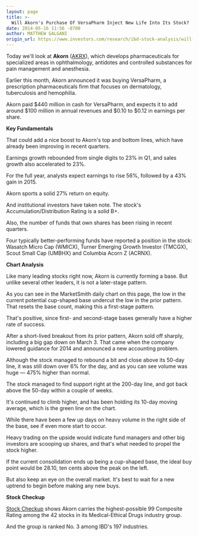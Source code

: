 ```yaml
---
layout: page
title: >-
  Will Akorn's Purchase Of VersaPharm Inject New Life Into Its Stock?
date: 2014-05-16 11:56 -0700
author: MATTHEW GALGANI
origin_url: https://www.investors.com/research/ibd-stock-analysis/will-akorns-purchase-of-versapharm-inject-new-life-into-its-stock/
---
```





  



Today we'll look at **Akorn** ([AKRX](https://research.investors.com/quote.aspx?symbol=AKRX)), which develops pharmaceuticals for specialized areas in ophthalmology, antidotes and controlled substances for pain management and anesthesia.

  

Earlier this month, Akorn announced it was buying VersaPharm, a prescription pharmaceuticals firm that focuses on dermatology, tuberculosis and hemophilia.

  

Akorn paid $440 million in cash for VersaPharm, and expects it to add around $100 million in annual revenues and $0.10 to $0.12 in earnings per share.

  

**Key Fundamentals**

  

That could add a nice boost to Akorn's top and bottom lines, which have already been improving in recent quarters.

  

Earnings growth rebounded from single digits to 23% in Q1, and sales growth also accelerated to 23%.

  

For the full year, analysts expect earnings to rise 56%, followed by a 43% gain in 2015.

  

Akorn sports a solid 27% return on equity.

  

And institutional investors have taken note. The stock's Accumulation/Distribution Rating is a solid B+.

  

Also, the number of funds that own shares has been rising in recent quarters.

  

Four typically better-performing funds have reported a position in the stock: Wasatch Micro Cap (WMICX), Turner Emerging Growth Investor (TMCGX), Scout Small Cap (UMBHX) and Columbia Acorn Z (ACRNX).

  

**Chart Analysis**

  

Like many leading stocks right now, Akorn is currently forming a base. But unlike several other leaders, it is not a later-stage pattern.

  

As you can see in the MarketSmith daily chart on this page, the low in the current potential cup-shaped base undercut the low in the prior pattern. That resets the base count, making this a first-stage pattern.

  

That's positive, since first- and second-stage bases generally have a higher rate of success.

  

After a short-lived breakout from its prior pattern, Akorn sold off sharply, including a big gap down on March 3. That came when the company lowered guidance for 2014 and announced a new accounting problem.

  

Although the stock managed to rebound a bit and close above its 50-day line, it was still down over 6% for the day, and as you can see volume was huge — 475% higher than normal.

  

The stock managed to find support right at the 200-day line, and got back above the 50-day within a couple of weeks.

  

It's continued to climb higher, and has been holding its 10-day moving average, which is the green line on the chart.

  

While there have been a few up days on heavy volume in the right side of the base, see if even more start to occur.

  

Heavy trading on the upside would indicate fund managers and other big investors are scooping up shares, and that's what needed to propel the stock higher.

  

If the current consolidation ends up being a cup-shaped base, the ideal buy point would be 28.10, ten cents above the peak on the left.

  

But also keep an eye on the overall market. It's best to wait for a new uptrend to begin before making any new buys.

  

**Stock Checkup**

  

[Stock Checkup](http://research.investors.com/stock-checkup/nasdaq-akorn-inc-akrx.aspx) shows Akorn carries the highest-possible 99 Composite Rating among the 42 stocks in its Medical-Ethical Drugs industry group.

  

And the group is ranked No. 3 among IBD's 197 industries.




